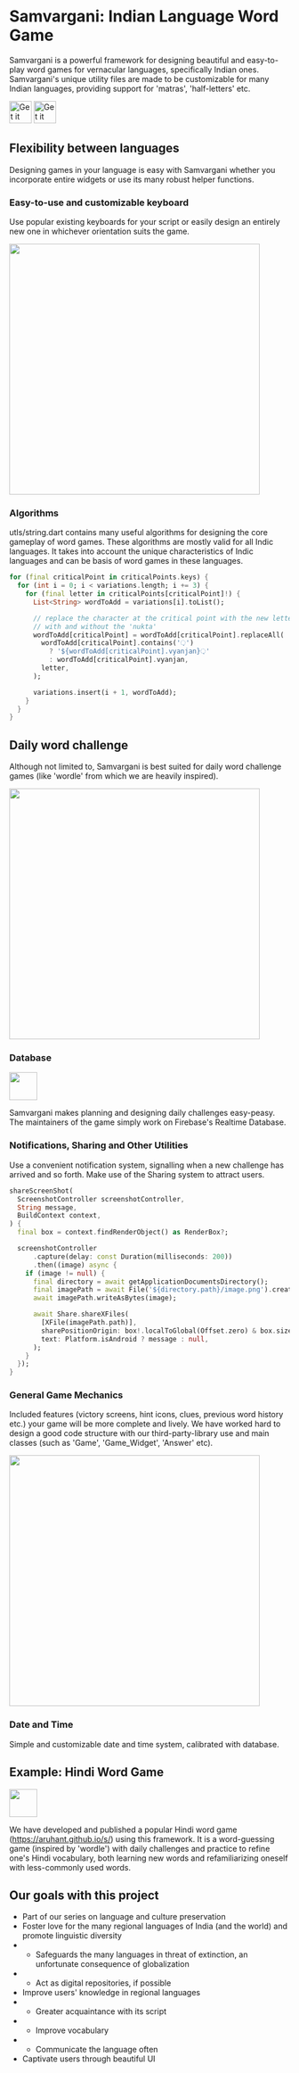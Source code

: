 
# Samvargani: Indian Language Word Game

Samvargani is a powerful framework for designing beautiful and easy-to-play word games for vernacular languages, specifically Indian ones. Samvargani's unique utility files are made to be customizable for many Indian languages, providing support for 'matras', 'half-letters' etc.
 
<a href="https://play.google.com/store/apps/details?id=com.aruhant.paheli">
<img height="40px" alt="Get it on Google Play" src="https://aruhant.github.io/s/and.png" /></a>
<a href="https://apps.apple.com/us/app/samvargini/id6455461367">
<img height="40px" alt="Get it on App Store" src="https://aruhant.github.io/s/ios.png" /></a>


## Flexibility between languages

Designing games in your language is easy with Samvargani whether you incorporate entire widgets or use its many robust helper functions.

### Easy-to-use and customizable keyboard

Use popular existing keyboards for your script or easily design an entirely new one in whichever orientation suits the game.

<img src="https://github.com/aruhant/samvargani/assets/125254014/7de51020-e11c-4db6-91e1-3d5cb2659177" height="450" >

### Algorithms

utls/string.dart contains many useful algorithms for designing the core gameplay of word games. These algorithms are mostly valid for all Indic languages. It takes into account the unique characteristics of Indic languages and can be basis of word games in these languages.

```dart
for (final criticalPoint in criticalPoints.keys) {
  for (int i = 0; i < variations.length; i += 3) {
    for (final letter in criticalPoints[criticalPoint]!) {
      List<String> wordToAdd = variations[i].toList();

      // replace the character at the critical point with the new letter
      // with and without the 'nukta'
      wordToAdd[criticalPoint] = wordToAdd[criticalPoint].replaceAll(
        wordToAdd[criticalPoint].contains('़')
          ? '${wordToAdd[criticalPoint].vyanjan}़'
          : wordToAdd[criticalPoint].vyanjan,
        letter,
      );

      variations.insert(i + 1, wordToAdd);
    }
  }
}
```

## Daily word challenge

Although not limited to, Samvargani is best suited for daily word challenge games (like 'wordle' from which we are heavily inspired).

<img src="https://github.com/aruhant/samvargani/assets/125254014/10bfb56a-80f7-4f5c-8682-334a026e62dd" height="450" >

### Database


<img src="https://github.com/aruhant/samvargani/assets/125254014/4ad70db7-48bd-4330-88bd-f17ed5ffc202" height="50" >

Samvargani makes planning and designing daily challenges easy-peasy. The maintainers of the game simply work on Firebase's Realtime Database.

### Notifications, Sharing and Other Utilities

Use a convenient notification system, signalling when a new challenge has arrived and so forth. Make use of the Sharing system to attract users.
``` dart
shareScreenShot(
  ScreenshotController screenshotController,
  String message,
  BuildContext context,
) {
  final box = context.findRenderObject() as RenderBox?;

  screenshotController
      .capture(delay: const Duration(milliseconds: 200))
      .then((image) async {
    if (image != null) {
      final directory = await getApplicationDocumentsDirectory();
      final imagePath = await File('${directory.path}/image.png').create();
      await imagePath.writeAsBytes(image);

      await Share.shareXFiles(
        [XFile(imagePath.path)],
        sharePositionOrigin: box!.localToGlobal(Offset.zero) & box.size,
        text: Platform.isAndroid ? message : null,
      );
    }
  });
}
```



### General Game Mechanics

Included features (victory screens, hint icons, clues, previous word history etc.) your game will be more complete and lively. We have worked hard to design a good code structure with our third-party-library use and main classes (such as 'Game', 'Game_Widget', 'Answer' etc).


<img src="https://github.com/aruhant/samvargani/assets/125254014/1e7a12f0-d095-4301-b3d5-2a6fa387fa82" height="450" >


### Date and Time

Simple and customizable date and time system, calibrated with database.


## Example: Hindi Word Game
<img src="https://github.com/aruhant/samvargani/assets/125254014/974b934d-dca9-4415-ab36-f71a7782ac16" height="50" >


We have developed and published a popular Hindi word game (https://aruhant.github.io/s/) using this framework. It is a word-guessing game (inspired by 'wordle') with daily challenges and practice to refine one's Hindi vocabulary, both learning new words and refamiliarizing oneself with less-commonly used words. 


## Our goals with this project

 - Part of our series on language and culture preservation
 - Foster love for the many regional languages of India (and the world) and promote linguistic diversity
 - - Safeguards the many languages in threat of extinction, an unfortunate consequence of globalization
 - - Act as digital repositories, if possible
 - Improve users' knowledge in regional languages
 - - Greater acquaintance with its script
 -  - Improve vocabulary
 - - Communicate the language often
 - Captivate users through beautiful UI
